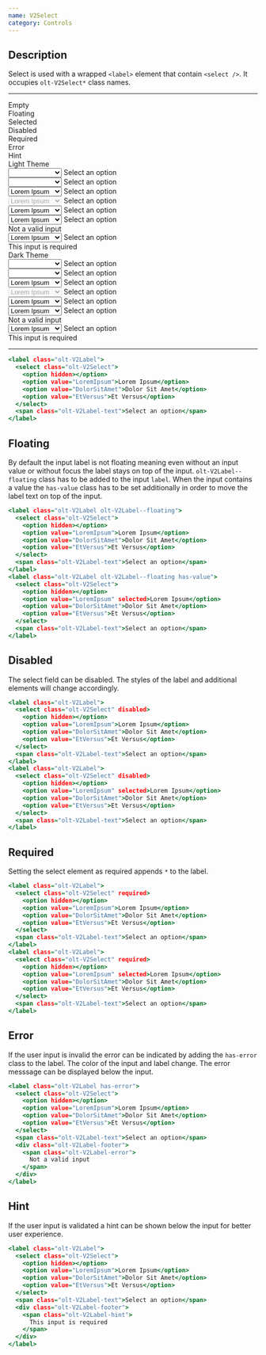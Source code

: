 ```yaml
---
name: V2Select
category: Controls
---
```


## Description

Select is used with a wrapped `<label>` element that contain
`<select />`. It occupies `olt-V2Select*` class names.

---

<div class="olt-Grid olt-u-marginTop4 olt-u-marginBottom6">
  <div class="olt-Grid-item olt-Grid-item--3">
    <div class="demo-spacer-small"></div>
    <div>
      <div class="demo-input-label">
        Empty
      </div>
      <div class="demo-input-label">
        Floating
      </div>
      <div class="demo-input-label">
        Selected
      </div>
      <div class="demo-input-label">
        Disabled
      </div>
      <div class="demo-input-label">
        Required
      </div>
      <div class="demo-input-label">
        Error
      </div>
      <div class="demo-input-label">
        Hint
      </div>
    </div>
  </div>
  <div class="olt-Grid-item olt-Grid-item--9">
    <div class="olt-Grid">
      <div class="olt-Grid-item olt-Grid-item--5">
        <div class="demo-title">Light Theme</div>
        <div class="demo-subtitle-small"></div>
        <div class="olt-Card">
          <div class="olt-Card-content">
            <div class="demo-input-content">
              <label class="olt-V2Label">
                <select class="olt-V2Select">
                  <option hidden></option>
                  <option value="LoremIpsum">Lorem Ipsum</option>
                  <option value="DolorSitAmet">Dolor Sit Amet</option>
                  <option value="EtVersus">Et Versus</option>
                </select>
                <span class="olt-V2Label-text">Select an option</span>
              </label>
            </div>
            <div class="demo-input-content">
              <label class="olt-V2Label olt-V2Label--floating">
                <select class="olt-V2Select">
                  <option hidden></option>
                  <option value="LoremIpsum">Lorem Ipsum</option>
                  <option value="DolorSitAmet">Dolor Sit Amet</option>
                  <option value="EtVersus">Et Versus</option>
                </select>
                <span class="olt-V2Label-text">Select an option</span>
              </label>
            </div>
            <div class="demo-input-content">
              <label class="olt-V2Label">
                <select class="olt-V2Select">
                  <option hidden></option>
                  <option value="LoremIpsum" selected>Lorem Ipsum</option>
                  <option value="DolorSitAmet">Dolor Sit Amet</option>
                  <option value="EtVersus">Et Versus</option>
                </select>
                <span class="olt-V2Label-text">Select an option</span>
              </label>
            </div>
            <div class="demo-input-content">
              <label class="olt-V2Label">
                <select class="olt-V2Select" disabled>
                  <option hidden></option>
                  <option value="LoremIpsum" selected>Lorem Ipsum</option>
                  <option value="DolorSitAmet">Dolor Sit Amet</option>
                  <option value="EtVersus">Et Versus</option>
                </select>
                <span class="olt-V2Label-text">Select an option</span>
              </label>
            </div>
            <div class="demo-input-content">
              <label class="olt-V2Label">
                <select class="olt-V2Select" required>
                  <option hidden></option>
                  <option value="LoremIpsum" selected>Lorem Ipsum</option>
                  <option value="DolorSitAmet">Dolor Sit Amet</option>
                  <option value="EtVersus">Et Versus</option>
                </select>
                <span class="olt-V2Label-text">Select an option</span>
              </label>
            </div>
            <div class="demo-input-content">
              <label class="olt-V2Label has-error">
                <select class="olt-V2Select">
                  <option hidden></option>
                  <option value="LoremIpsum" selected>Lorem Ipsum</option>
                  <option value="DolorSitAmet">Dolor Sit Amet</option>
                  <option value="EtVersus">Et Versus</option>
                </select>
                <span class="olt-V2Label-text">Select an option</span>
                <div class="olt-V2Label-footer">
                  <span class="olt-V2Label-error">
                    Not a valid input
                  </span>
                </div>
              </label>
            </div>
            <div class="demo-input-content">
              <label class="olt-V2Label">
                <select class="olt-V2Select">
                  <option hidden></option>
                  <option value="LoremIpsum" selected>Lorem Ipsum</option>
                  <option value="DolorSitAmet">Dolor Sit Amet</option>
                  <option value="EtVersus">Et Versus</option>
                </select>
                <span class="olt-V2Label-text">Select an option</span>
                <div class="olt-V2Label-footer">
                  <span class="olt-V2Label-hint">
                    This input is required
                  </span>
                </div>
              </label>
            </div>
          </div>
        </div>
      </div>
      <div class="olt-Grid-item olt-Grid-item--5">
        <div class="demo-title">Dark Theme</div>
        <div class="demo-subtitle-small"></div>
        <div class="olt-Card olt-Card--dark olt-Theme-dark">
          <div class="olt-Card-content">
            <div class="demo-input-content">
              <label class="olt-V2Label">
                <select class="olt-V2Select">
                  <option hidden></option>
                  <option value="LoremIpsum">Lorem Ipsum</option>
                  <option value="DolorSitAmet">Dolor Sit Amet</option>
                  <option value="EtVersus">Et Versus</option>
                </select>
                <span class="olt-V2Label-text">Select an option</span>
              </label>
            </div>
            <div class="demo-input-content">
              <label class="olt-V2Label olt-V2Label--floating">
                <select class="olt-V2Select">
                  <option hidden></option>
                  <option value="LoremIpsum">Lorem Ipsum</option>
                  <option value="DolorSitAmet">Dolor Sit Amet</option>
                  <option value="EtVersus">Et Versus</option>
                </select>
                <span class="olt-V2Label-text">Select an option</span>
              </label>
            </div>
            <div class="demo-input-content">
              <label class="olt-V2Label">
                <select class="olt-V2Select">
                  <option hidden></option>
                  <option value="LoremIpsum" selected>Lorem Ipsum</option>
                  <option value="DolorSitAmet">Dolor Sit Amet</option>
                  <option value="EtVersus">Et Versus</option>
                </select>
                <span class="olt-V2Label-text">Select an option</span>
              </label>
            </div>
            <div class="demo-input-content">
              <label class="olt-V2Label">
                <select class="olt-V2Select" disabled>
                  <option hidden></option>
                  <option value="LoremIpsum" selected>Lorem Ipsum</option>
                  <option value="DolorSitAmet">Dolor Sit Amet</option>
                  <option value="EtVersus">Et Versus</option>
                </select>
                <span class="olt-V2Label-text">Select an option</span>
              </label>
            </div>
            <div class="demo-input-content">
              <label class="olt-V2Label">
                <select class="olt-V2Select" required>
                  <option hidden></option>
                  <option value="LoremIpsum" selected>Lorem Ipsum</option>
                  <option value="DolorSitAmet">Dolor Sit Amet</option>
                  <option value="EtVersus">Et Versus</option>
                </select>
                <span class="olt-V2Label-text">Select an option</span>
              </label>
            </div>
            <div class="demo-input-content">
              <label class="olt-V2Label has-error">
                <select class="olt-V2Select">
                  <option hidden></option>
                  <option value="LoremIpsum" selected>Lorem Ipsum</option>
                  <option value="DolorSitAmet">Dolor Sit Amet</option>
                  <option value="EtVersus">Et Versus</option>
                </select>
                <span class="olt-V2Label-text">Select an option</span>
                <div class="olt-V2Label-footer">
                  <span class="olt-V2Label-error">
                    Not a valid input
                  </span>
                </div>
              </label>
            </div>
            <div class="demo-input-content">
              <label class="olt-V2Label">
                <select class="olt-V2Select">
                  <option hidden></option>
                  <option value="LoremIpsum" selected>Lorem Ipsum</option>
                  <option value="DolorSitAmet">Dolor Sit Amet</option>
                  <option value="EtVersus">Et Versus</option>
                </select>
                <span class="olt-V2Label-text">Select an option</span>
                <div class="olt-V2Label-footer">
                  <span class="olt-V2Label-hint">
                    This input is required
                  </span>
                </div>
              </label>
            </div>
          </div>
        </div>
      </div>
    </div>
  </div>
</div>

---

```example.html
<label class="olt-V2Label">
  <select class="olt-V2Select">
    <option hidden></option>
    <option value="LoremIpsum">Lorem Ipsum</option>
    <option value="DolorSitAmet">Dolor Sit Amet</option>
    <option value="EtVersus">Et Versus</option>
  </select>
  <span class="olt-V2Label-text">Select an option</span>
</label>
```

## Floating

By default the input label is not floating meaning even without an
input value or without focus the label stays on top of the input.
`olt-V2Label--floating` class has to be added to the input `label`.
When the input contains a value the `has-value` class has to be set
additionally in order to move the label text on top of the input.

```floating.html
<label class="olt-V2Label olt-V2Label--floating">
  <select class="olt-V2Select">
    <option hidden></option>
    <option value="LoremIpsum">Lorem Ipsum</option>
    <option value="DolorSitAmet">Dolor Sit Amet</option>
    <option value="EtVersus">Et Versus</option>
  </select>
  <span class="olt-V2Label-text">Select an option</span>
</label>
<label class="olt-V2Label olt-V2Label--floating has-value">
  <select class="olt-V2Select">
    <option hidden></option>
    <option value="LoremIpsum" selected>Lorem Ipsum</option>
    <option value="DolorSitAmet">Dolor Sit Amet</option>
    <option value="EtVersus">Et Versus</option>
  </select>
  <span class="olt-V2Label-text">Select an option</span>
</label>
```

## Disabled

The select field can be disabled. The styles of the label
and additional elements will change accordingly.

```disabled.html
<label class="olt-V2Label">
  <select class="olt-V2Select" disabled>
    <option hidden></option>
    <option value="LoremIpsum">Lorem Ipsum</option>
    <option value="DolorSitAmet">Dolor Sit Amet</option>
    <option value="EtVersus">Et Versus</option>
  </select>
  <span class="olt-V2Label-text">Select an option</span>
</label>
<label class="olt-V2Label">
  <select class="olt-V2Select" disabled>
    <option hidden></option>
    <option value="LoremIpsum" selected>Lorem Ipsum</option>
    <option value="DolorSitAmet">Dolor Sit Amet</option>
    <option value="EtVersus">Et Versus</option>
  </select>
  <span class="olt-V2Label-text">Select an option</span>
</label>
```

## Required

Setting the select element as required appends `*` to the label.

```required.html
<label class="olt-V2Label">
  <select class="olt-V2Select" required>
    <option hidden></option>
    <option value="LoremIpsum">Lorem Ipsum</option>
    <option value="DolorSitAmet">Dolor Sit Amet</option>
    <option value="EtVersus">Et Versus</option>
  </select>
  <span class="olt-V2Label-text">Select an option</span>
</label>
<label class="olt-V2Label">
  <select class="olt-V2Select" required>
    <option hidden></option>
    <option value="LoremIpsum" selected>Lorem Ipsum</option>
    <option value="DolorSitAmet">Dolor Sit Amet</option>
    <option value="EtVersus">Et Versus</option>
  </select>
  <span class="olt-V2Label-text">Select an option</span>
</label>
```

## Error

If the user input is invalid the error can be indicated by adding
the `has-error` class to the label. The color of the input and label
change. The error messsage can be displayed below the input.

```error.html
<label class="olt-V2Label has-error">
  <select class="olt-V2Select">
    <option hidden></option>
    <option value="LoremIpsum">Lorem Ipsum</option>
    <option value="DolorSitAmet">Dolor Sit Amet</option>
    <option value="EtVersus">Et Versus</option>
  </select>
  <span class="olt-V2Label-text">Select an option</span>
  <div class="olt-V2Label-footer">
    <span class="olt-V2Label-error">
      Not a valid input
    </span>
  </div>
</label>
```

## Hint

If the user input is validated a hint can be shown below the input
for better user experience.

```hint.html
<label class="olt-V2Label">
  <select class="olt-V2Select">
    <option hidden></option>
    <option value="LoremIpsum">Lorem Ipsum</option>
    <option value="DolorSitAmet">Dolor Sit Amet</option>
    <option value="EtVersus">Et Versus</option>
  </select>
  <span class="olt-V2Label-text">Select an option</span>
  <div class="olt-V2Label-footer">
    <span class="olt-V2Label-hint">
      This input is required
    </span>
  </div>
</label>
```
